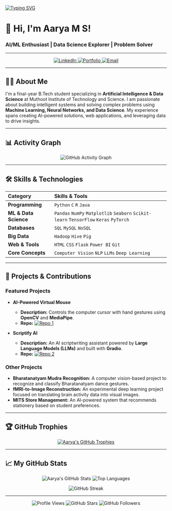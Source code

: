 [![Typing SVG](https://readme-typing-svg.herokuapp.com?size=25&color=3CB371&lines=Hi+I'm+Aarya+M+S;AI%2FML+Enthusiast;Data+Science+Explorer;Problem+Solver)](https://git.io/typing-svg)

# 👋 Hi, I'm Aarya M S!

### AI/ML Enthusiast | Data Science Explorer | Problem Solver
---
<p align="center">
  <a href="https://www.linkedin.com/in/aarya-m-s/" target="_blank">
    <img src="https://img.shields.io/badge/LinkedIn-0077B5?style=for-the-badge&logo=linkedin&logoColor=white" alt="LinkedIn">
  </a>
  <a href="https://aaryams.github.io/my-portfolio/" target="_blank">
    <img src="https://img.shields.io/badge/Portfolio-1E90FF?style=for-the-badge&logo=about.me&logoColor=white" alt="Portfolio">
  </a>
  <a href="mailto:aaryams2026@gmail.com">
    <img src="https://img.shields.io/badge/Email-D14836?style=for-the-badge&logo=gmail&logoColor=white" alt="Email">
  </a>
</p>

---

## 👨‍💻 About Me

I'm a final-year B.Tech student specializing in **Artificial Intelligence & Data Science** at Muthoot Institute of Technology and Science. I am passionate about building intelligent systems and solving complex problems using **Machine Learning, Neural Networks, and Data Science**. My experience spans creating AI-powered solutions, web applications, and leveraging data to drive insights.

---

## 📊 Activity Graph

<div align="center">
  <img src="https://github-readme-activity-graph.vercel.app/graph?username=aaryams&theme=tokyo-night" alt="GitHub Activity Graph">
</div>

---

## 🛠️ Skills & Technologies

| Category | Skills & Tools |
| :--- | :--- |
| **Programming** | `Python` `C` `R` `Java` |
| **ML & Data Science** | `Pandas` `NumPy` `Matplotlib` `Seaborn` `Scikit-learn` `TensorFlow` `Keras` `PyTorch` |
| **Databases** | `SQL` `MySQL` `NoSQL` |
| **Big Data** | `Hadoop` `Hive` `Pig` |
| **Web & Tools** | `HTML` `CSS` `Flask` `Power BI` `Git` |
| **Core Concepts** | `Computer Vision` `NLP` `LLMs` `Deep Learning` |

---

## 🚀 Projects & Contributions

### Featured Projects

* **AI-Powered Virtual Mouse**
    * **Description:** Controls the computer cursor with hand gestures using **OpenCV** and **MediaPipe**.
    * **Repo:** [![Repo 1](https://github-readme-stats.vercel.app/api/pin/?username=aaryams&repo=AI-Virtual-Mouse&theme=tokyonight)](https://github.com/aaryams/AI-Virtual-Mouse)

* **Scriptify AI**
    * **Description:** An AI scriptwriting assistant powered by **Large Language Models (LLMs)** and built with **Gradio**.
    * **Repo:** [![Repo 2](https://github-readme-stats.vercel.app/api/pin/?username=aaryams&repo=my-portfolio&theme=tokyonight)](https://github.com/aaryams/my-portfolio)

### Other Projects
* **Bharatanatyam Mudra Recognition:** A computer vision-based project to recognize and classify Bharatanatyam dance gestures.
* **fMRI-to-Image Reconstruction:** An experimental deep learning project focused on translating brain activity data into visual images.
* **MITS Store Management:** An AI-powered system that recommends stationery based on student preferences.

---

## 🏆 GitHub Trophies

<div align="center">
  <a href="https://github.com/ryo-ma/github-profile-trophy">
    <img src="https://github-profile-trophy.vercel.app/?username=aaryams&theme=tokyonight&no-bg=true" alt="Aarya's GitHub Trophies">
  </a>
</div>

---

## 📈 My GitHub Stats

<div align="center">
  <p align="center">
    <img src="https://github-readme-stats.vercel.app/api?username=aaryams&show_icons=true&theme=tokyonight" alt="Aarya's GitHub Stats">
    <img src="https://github-readme-stats.vercel.app/api/top-langs/?username=aaryams&layout=compact&theme=tokyonight" alt="Top Languages">
  </p>
  <p align="center">
    <img src="https://streak-stats.demolab.com?user=aaryams&theme=tokyonight" alt="GitHub Streak">
  </p>
</div>

---

<p align="center">
  <img src="https://komarev.com/ghpvc/?username=aaryams&color=blue" alt="Profile Views"> 
  <img src="https://img.shields.io/github/stars/aaryams?style=social" alt="GitHub Stars"> 
  <img src="https://img.shields.io/github/followers/aaryams?style=social" alt="GitHub Followers">
</p>
